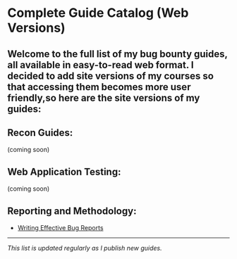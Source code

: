 # Complete Guide Catalog (Web Versions)

Welcome to the full list of my bug bounty guides, all available in easy-to-read web format. I decided to add site versions of my courses so that accessing them becomes more user friendly,so here are the site versions of my guides:
---

## Recon Guides:
(coming soon)

## Web Application Testing:
(coming soon)

## Reporting and Methodology:

- [Writing Effective Bug Reports](https://averageprogrammer205.github.io/Offensivesec-kit/How-to-report-bugs/)  

---

*This list is updated regularly as I publish new guides.*
